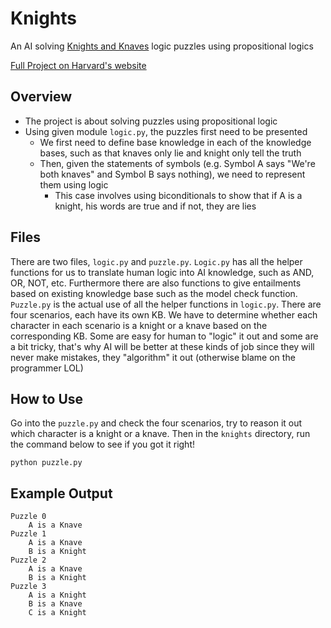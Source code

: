 # Knights

An AI solving [Knights and Knaves](https://en.wikipedia.org/wiki/Knights_and_Knaves) logic puzzles using propositional logics

[Full Project on Harvard's website](https://cs50.harvard.edu/ai/2020/projects/1/knights)

## Overview
* The project is about solving puzzles using propositional logic
* Using given module <code>logic.py</code>, the puzzles first need to be presented
    * We first need to define base knowledge in each of the knowledge bases, such as that knaves only lie and knight only tell the truth
    * Then, given the statements of symbols (e.g. Symbol A says "We're both knaves" and Symbol B says nothing), we need to represent them using logic
        *  This case involves using biconditionals to show that if A is a knight, his words are true and if not, they are lies

## Files

There are two files, `logic.py` and `puzzle.py`. `Logic.py` has all the helper functions for us to translate human logic into AI knowledge, such as AND, OR, NOT, etc. Furthermore there are also functions to give entailments based on existing knowledge base such as the model check function. `Puzzle.py` is the actual use of all the helper functions in `logic.py`. There are four scenarios, each have its own KB. We have to determine whether each character in each scenario is a knight or a knave based on the corresponding KB. Some are easy for human to "logic" it out and some are a bit tricky, that's why AI will be better at these kinds of job since they will never make mistakes, they "algorithm" it out (otherwise blame on the programmer LOL)

## How to Use

Go into the `puzzle.py` and check the four scenarios, try to reason it out which character is a knight or a knave. Then in the `knights` directory, run the command below to see if you got it right!

`python puzzle.py`

## Example Output

```shell
Puzzle 0
    A is a Knave
Puzzle 1
    A is a Knave
    B is a Knight
Puzzle 2
    A is a Knave
    B is a Knight
Puzzle 3
    A is a Knight
    B is a Knave
    C is a Knight
```
